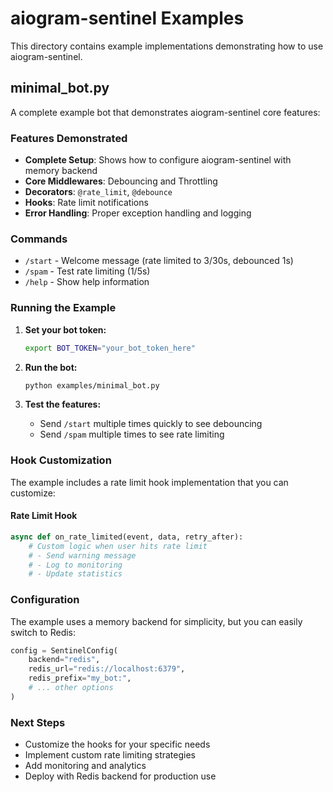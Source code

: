 # aiogram-sentinel Examples

This directory contains example implementations demonstrating how to use aiogram-sentinel.

## minimal_bot.py

A complete example bot that demonstrates aiogram-sentinel core features:

### Features Demonstrated

- **Complete Setup**: Shows how to configure aiogram-sentinel with memory backend
- **Core Middlewares**: Debouncing and Throttling
- **Decorators**: `@rate_limit`, `@debounce`
- **Hooks**: Rate limit notifications
- **Error Handling**: Proper exception handling and logging

### Commands

- `/start` - Welcome message (rate limited to 3/30s, debounced 1s)
- `/spam` - Test rate limiting (1/5s)
- `/help` - Show help information

### Running the Example

1. **Set your bot token:**
   ```bash
   export BOT_TOKEN="your_bot_token_here"
   ```

2. **Run the bot:**
   ```bash
   python examples/minimal_bot.py
   ```

3. **Test the features:**
   - Send `/start` multiple times quickly to see debouncing
   - Send `/spam` multiple times to see rate limiting

### Hook Customization

The example includes a rate limit hook implementation that you can customize:

#### Rate Limit Hook
```python
async def on_rate_limited(event, data, retry_after):
    # Custom logic when user hits rate limit
    # - Send warning message
    # - Log to monitoring
    # - Update statistics
```

### Configuration

The example uses a memory backend for simplicity, but you can easily switch to Redis:

```python
config = SentinelConfig(
    backend="redis",
    redis_url="redis://localhost:6379",
    redis_prefix="my_bot:",
    # ... other options
)
```

### Next Steps

- Customize the hooks for your specific needs
- Implement custom rate limiting strategies
- Add monitoring and analytics
- Deploy with Redis backend for production use
